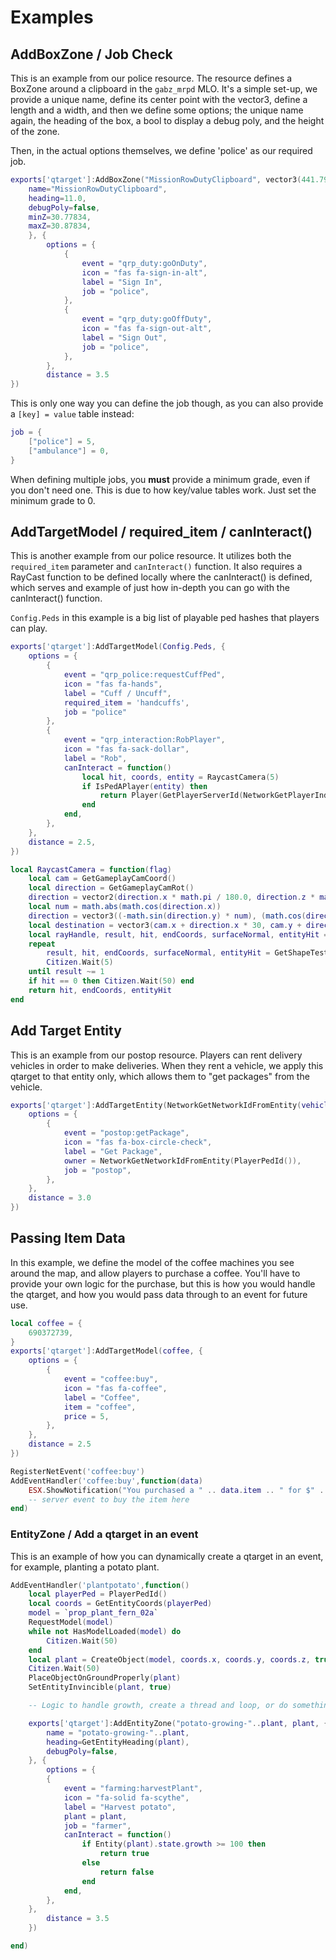 # Examples

## AddBoxZone / Job Check
This is an example from our police resource. The resource defines a BoxZone around a clipboard in the `gabz_mrpd` MLO. 
It's a simple set-up, we provide a unique name, define its center point with the vector3, define a length and a width, and then we define some options; the unique name again, the heading of the box, a bool to display a debug poly, and the height of the zone. 

Then, in the actual options themselves,  we define 'police' as our required job.

```lua
exports['qtarget']:AddBoxZone("MissionRowDutyClipboard", vector3(441.7989, -982.0529, 30.67834), 0.45, 0.35, {
	name="MissionRowDutyClipboard",
	heading=11.0,
	debugPoly=false,
	minZ=30.77834,
	maxZ=30.87834,
	}, {
		options = {
			{
				event = "qrp_duty:goOnDuty",
				icon = "fas fa-sign-in-alt",
				label = "Sign In",
				job = "police",
			},
			{
				event = "qrp_duty:goOffDuty",
				icon = "fas fa-sign-out-alt",
				label = "Sign Out",
				job = "police",
			},
		},
		distance = 3.5
})
```

This is only one way you can define the job though, as you can also provide a `[key] = value` table instead:

```lua
job = {
	["police"] = 5,
	["ambulance"] = 0,
}
```
When defining multiple jobs, you **must** provide a minimum grade, even if you don't need one. This is due to how key/value tables work. Just set the minimum grade to 0. 

## AddTargetModel / required_item / canInteract()

This is another example from our police resource. It utilizes both the `required_item` parameter and `canInteract()` function. It also requires a RayCast function to be defined locally where the canInteract() is defined, which serves and example of just how in-depth you can go with the canInteract() function.

`Config.Peds` in this example is a big list of playable ped hashes that players can play.

```lua
exports['qtarget']:AddTargetModel(Config.Peds, {
	options = {
		{
			event = "qrp_police:requestCuffPed",
			icon = "fas fa-hands",
			label = "Cuff / Uncuff",
			required_item = 'handcuffs',
			job = "police"
		},
		{
			event = "qrp_interaction:RobPlayer",
			icon = "fas fa-sack-dollar",
			label = "Rob",
			canInteract = function()
				local hit, coords, entity = RaycastCamera(5)
				if IsPedAPlayer(entity) then 
					return Player(GetPlayerServerId(NetworkGetPlayerIndexFromPed(entity))).state.handsup
				end
			end, 
		},
	},
	distance = 2.5,
})

local RaycastCamera = function(flag)
    local cam = GetGameplayCamCoord()
    local direction = GetGameplayCamRot()
    direction = vector2(direction.x * math.pi / 180.0, direction.z * math.pi / 180.0)
	local num = math.abs(math.cos(direction.x))
	direction = vector3((-math.sin(direction.y) * num), (math.cos(direction.y) * num), math.sin(direction.x))
    local destination = vector3(cam.x + direction.x * 30, cam.y + direction.y * 30, cam.z + direction.z * 30)
    local rayHandle, result, hit, endCoords, surfaceNormal, entityHit = StartShapeTestLosProbe(cam, destination, flag, ESX.PlayerData.ped, 0)
	repeat
		result, hit, endCoords, surfaceNormal, entityHit = GetShapeTestResult(rayHandle)
		Citizen.Wait(5)
	until result ~= 1
	if hit == 0 then Citizen.Wait(50) end
	return hit, endCoords, entityHit
end
```

## Add Target Entity
This is an example from our postop resource. Players can rent delivery vehicles in order to make deliveries. When they rent a vehicle, we apply this qtarget to that entity only, which allows them to "get packages" from the vehicle.

```lua
exports['qtarget']:AddTargetEntity(NetworkGetNetworkIdFromEntity(vehicle), {
    options = {
        {
            event = "postop:getPackage",
            icon = "fas fa-box-circle-check",
            label = "Get Package",
            owner = NetworkGetNetworkIdFromEntity(PlayerPedId()),
            job = "postop",
        },
    },
    distance = 3.0
})
```

## Passing Item Data
In this example, we define the model of the coffee machines you see around the map, and allow players to purchase a coffee. You'll have to provide your own logic for the purchase, but this is how you would handle the qtarget, and how you would pass data through to an event for future use. 

```lua
local coffee = {
    690372739,
}
exports['qtarget']:AddTargetModel(coffee, {
    options = {
        {
            event = "coffee:buy",
            icon = "fas fa-coffee",
            label = "Coffee",
            item = "coffee",
            price = 5,
        },
    },
    distance = 2.5
})

RegisterNetEvent('coffee:buy')
AddEventHandler('coffee:buy',function(data)
    ESX.ShowNotification("You purchased a " .. data.item .. " for $" .. data.price .. ". Enjoy!")
    -- server event to buy the item here
end)
```

### EntityZone / Add a qtarget in an event
This is an example of how you can dynamically create a qtarget in an event, for example, planting a potato plant.

```lua
AddEventHandler('plantpotato',function()
	local playerPed = PlayerPedId()
	local coords = GetEntityCoords(playerPed)
	model = `prop_plant_fern_02a`
	RequestModel(model)
	while not HasModelLoaded(model) do
		Citizen.Wait(50)
	end
	local plant = CreateObject(model, coords.x, coords.y, coords.z, true, true)
	Citizen.Wait(50)
	PlaceObjectOnGroundProperly(plant)
	SetEntityInvincible(plant, true)

	-- Logic to handle growth, create a thread and loop, or do something else. Up to you.

	exports['qtarget']:AddEntityZone("potato-growing-"..plant, plant, {
		name = "potato-growing-"..plant,
		heading=GetEntityHeading(plant),
		debugPoly=false,
	}, {
		options = {
		{
			event = "farming:harvestPlant",
			icon = "fa-solid fa-scythe",
			label = "Harvest potato",
			plant = plant,
			job = "farmer",
			canInteract = function()
				if Entity(plant).state.growth >= 100 then 
					return true
				else 
					return false
				end 
			end,
		},
	},
		distance = 3.5
	})

end)
```
